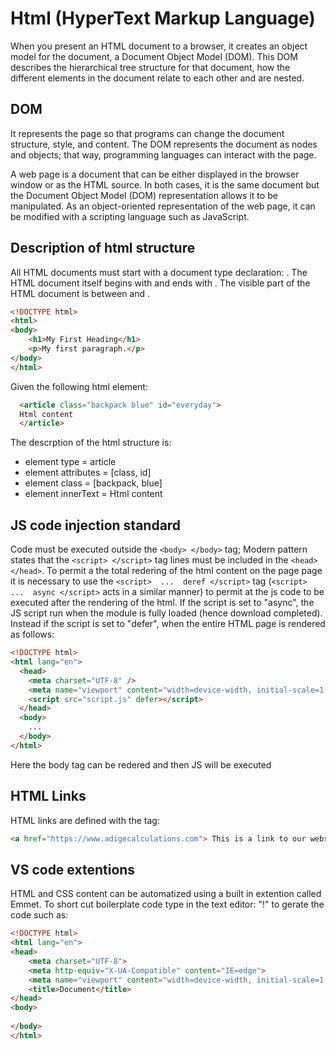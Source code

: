 # Html (HyperText Markup Language)

When you present an HTML document to a browser, it creates an object model 
for the document, a Document Object Model (DOM). This DOM describes the
hierarchical tree structure for that document, how the different elements
in the document relate to each other and are nested. 

## DOM

It represents the page so that programs can change the document structure, style,
and content. The DOM represents the document as nodes and objects; that way,
programming languages can interact with the page.

A web page is a document that can be either displayed in the browser window 
or as the HTML source. In both cases, it is the same document but the Document
Object Model (DOM) representation allows it to be manipulated.
As an object-oriented representation of the web page, it can be modified 
with a scripting language such as JavaScript.

## Description of html structure

All HTML documents must start with a document type declaration: <!DOCTYPE html>.
The HTML document itself begins with <html> and ends with </html>.
The visible part of the HTML document is between <body> and </body>. 

```html
<!DOCTYPE html>
<html>
<body>
	<h1>My First Heading</h1>
	<p>My first paragraph.</p>
</body>
</html> 
```

Given the following html element:

```html
  <article class="backpack blue" id="everyday">
  Html content
  </article>
```
The descrption of the html structure is:

- element type = article
- element attributes = [class, id]
- element class = [backpack, blue]
- element innerText = Html content

## JS code injection standard
Code must be executed outside the ```<body> </body>``` tag;
Modern pattern states that the ```<script> </script>``` tag lines must be 
included in the ```<head> </head>```. To permit a the total redering of the html
content on the page page it is necessary to use the ```<script>  ...  deref </script>```
tag (```<script>  ...  async </script>``` acts in a similar manner) to permit at 
the js code to be executed after the rendering of the html. If the script is set 
to "async", the JS script run when the module is fully loaded (hence download 
completed). Instead if the script is set to "defer", when the entire HTML page 
is rendered as follows:

```html
<!DOCTYPE html>
<html lang="en">
  <head>
    <meta charset="UTF-8" />
    <meta name="viewport" content="width=device-width, initial-scale=1.0" />
    <script src="script.js" defer></script>
  </head>
  <body>
	...
  </body>
</html>
```

Here the body tag can be redered and then JS will be executed

## HTML Links

HTML links are defined with the <a> tag:
```html
<a href="https://www.adigecalculations.com"> This is a link to our website </a> 
```
## VS code extentions

HTML and CSS content can be automatized using a built in extention called Emmet. To short cut boilerplate code type in the text editor: "!" to gerate the code such as:

```html
<!DOCTYPE html>
<html lang="en">
<head>
    <meta charset="UTF-8">
    <meta http-equiv="X-UA-Compatible" content="IE=edge">
    <meta name="viewport" content="width=device-width, initial-scale=1.0">
    <title>Document</title>
</head>
<body>
    
</body>
</html>
```